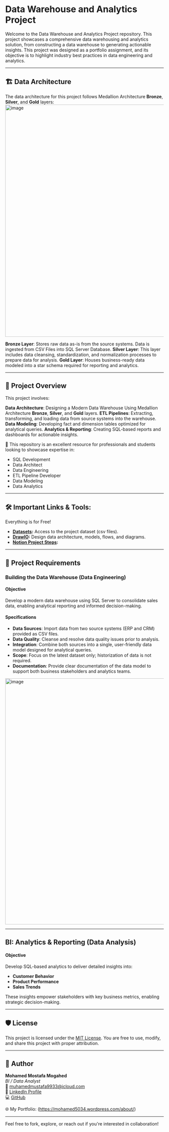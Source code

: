 # Data Warehouse and Analytics Project

Welcome to the Data Warehouse and Analytics Project repository. 
This project showcases a comprehensive data warehousing and analytics solution, from constructing a data warehouse to generating actionable insights. This project was designed as a portfolio assignment, and its objective is to highlight industry best practices in data engineering and analytics.

------------------------

## 🏗️ Data Architecture

The data architecture for this project follows Medallion Architecture **Bronze**, **Silver**, and **Gold** layers:
<img width="1313" height="738" alt="image" src="https://github.com/user-attachments/assets/ec8dc251-b825-4fc6-a31e-32bb5d9aeaa1" />


 **Bronze Layer**: Stores raw data as-is from the source systems. Data is ingested from CSV Files into SQL Server Database.
 **Silver Layer**: This layer includes data cleansing, standardization, and normalization processes to prepare data for analysis.
 **Gold Layer**: Houses business-ready data modeled into a star schema required for reporting and analytics.

 ----------------------
 
 ## 📖 Project Overview

This project involves:

 **Data Architecture**: Designing a Modern Data Warehouse Using Medallion Architecture **Bronze**, **Silver**, and **Gold** layers.
 **ETL Pipelines**: Extracting, transforming, and loading data from source systems into the warehouse.
 **Data Modeling**: Developing fact and dimension tables optimized for analytical queries.
 **Analytics & Reporting**: Creating SQL-based reports and dashboards for actionable insights.

🎯 This repository is an excellent resource for professionals and students looking to showcase expertise in:
- SQL Development
- Data Architect
- Data Engineering  
- ETL Pipeline Developer  
- Data Modeling  
- Data Analytics  

---
## 🛠️ Important Links & Tools:

Everything is for Free!
- **[Datasets](https://github.com/muhamemustafa99/SQL-DWH-project/tree/main/datasets):** Access to the project dataset (csv files).
- **[DrawIO](https://www.drawio.com/):** Design data architecture, models, flows, and diagrams.
- **[Notion Project Steps](https://www.notion.so/SQL-Data-Warehouse-Project-234b20113fb780419635fb00cc2435f6):**

---
## 🚀 Project Requirements

### Building the Data Warehouse (Data Engineering)

#### Objective
Develop a modern data warehouse using SQL Server to consolidate sales data, enabling analytical reporting and informed decision-making.

#### Specifications
- **Data Sources**: Import data from two source systems (ERP and CRM) provided as CSV files.
- **Data Quality**: Cleanse and resolve data quality issues prior to analysis.
- **Integration**: Combine both sources into a single, user-friendly data model designed for analytical queries.
- **Scope**: Focus on the latest dataset only; historization of data is not required.
- **Documentation**: Provide clear documentation of the data model to support both business stakeholders and analytics teams.
<img width="1183" height="782" alt="image" src="https://github.com/user-attachments/assets/228f649e-7c88-439e-bf66-cd4059d493af" />

---
## BI: Analytics & Reporting (Data Analysis)

#### Objective
Develop SQL-based analytics to deliver detailed insights into:
- **Customer Behavior**
- **Product Performance**
- **Sales Trends**

These insights empower stakeholders with key business metrics, enabling strategic decision-making.  

---
## 🛡️ License

This project is licensed under the [MIT License](LICENSE). You are free to use, modify, and share this project with proper attribution.

---

## 👤 Author

**Mohamed Mostafa Mogahed**  
*BI / Data Analyst*  
📧 muhamedmustafa9933@icloud.com  
🔗 [LinkedIn Profile](https://www.linkedin.com/in/mohamedmostafa99/)  
💻 [GitHub](https://github.com/muhamemustafa99)


🌐 My Portfolio:  (https://mohamed5034.wordpress.com/about/)

---

Feel free to fork, explore, or reach out if you're interested in collaboration!





